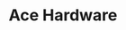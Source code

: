 ---
title: "Ace Hardware"
url: /tallahassee/ace-hardware-kerry-forest-parkway/
shop: doityourself
---